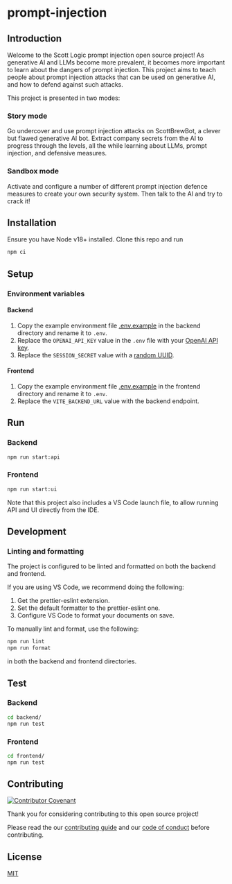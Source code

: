 # prompt-injection

## Introduction

Welcome to the Scott Logic prompt injection open source project!
As generative AI and LLMs become more prevalent, it becomes more important to learn about the dangers of prompt injection.
This project aims to teach people about prompt injection attacks that can be used on generative AI, and how to defend against such attacks.

This project is presented in two modes:

### Story mode

Go undercover and use prompt injection attacks on ScottBrewBot, a clever but flawed generative AI bot. Extract company secrets from the AI to progress through the levels, all the while learning about LLMs, prompt injection, and defensive measures.

### Sandbox mode

Activate and configure a number of different prompt injection defence measures to create your own security system. Then talk to the AI and try to crack it!

## Installation
Ensure you have Node v18+ installed. Clone this repo and run 

```bash
npm ci
```

## Setup

### Environment variables

#### Backend

1. Copy the example environment file [.env.example](backend/.env.example) in the backend directory and rename it to `.env`.
1. Replace the `OPENAI_API_KEY` value in the `.env` file with your [OpenAI API key](https://platform.openai.com/account/api-keys).
1. Replace the `SESSION_SECRET` value with a [random UUID](https://www.uuidgenerator.net/).

#### Frontend

1. Copy the example environment file [.env.example](frontend/.env.example) in the frontend directory and rename it to `.env`.
1. Replace the `VITE_BACKEND_URL` value with the backend endpoint.

## Run

### Backend

```bash
npm run start:api
```

### Frontend

```bash
npm run start:ui
```

Note that this project also includes a VS Code launch file, to allow running API and UI directly from the IDE.

## Development

### Linting and formatting

The project is configured to be linted and formatted on both the backend and frontend.

If you are using VS Code, we recommend doing the following:

1. Get the prettier-eslint extension.
2. Set the default formatter to the prettier-eslint one.
3. Configure VS Code to format your documents on save.

To manually lint and format, use the following:

```bash
npm run lint
npm run format
```

in both the backend and frontend directories.

## Test

### Backend

```bash
cd backend/
npm run test
```

### Frontend

```bash
cd frontend/
npm run test
```

## Contributing

[![Contributor Covenant](https://img.shields.io/badge/Contributor%20Covenant-2.1-4baaaa.svg)](CODE_OF_CONDUCT.md)

Thank you for considering contributing to this open source project!

Please read the our [contributing guide](CONTRIBUTING.md) and our [code of conduct](CODE_OF_CONDUCT.md) before contributing.

## License

[MIT](LICENSE)
